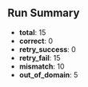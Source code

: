## Run Summary

- **total**: 15
- **correct**: 0
- **retry_success**: 0
- **retry_fail**: 15
- **mismatch**: 10
- **out_of_domain**: 5

